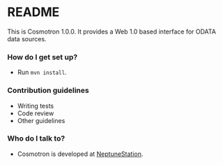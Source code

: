 # README #

This is Cosmotron 1.0.0.  It provides a Web 1.0 based interface for
ODATA data sources.

### How do I get set up? ###

* Run `mvn install`.

### Contribution guidelines ###

* Writing tests
* Code review
* Other guidelines

### Who do I talk to? ###

* Cosmotron is developed at
  [NeptuneStation](http://www.neptunestation.com/).
